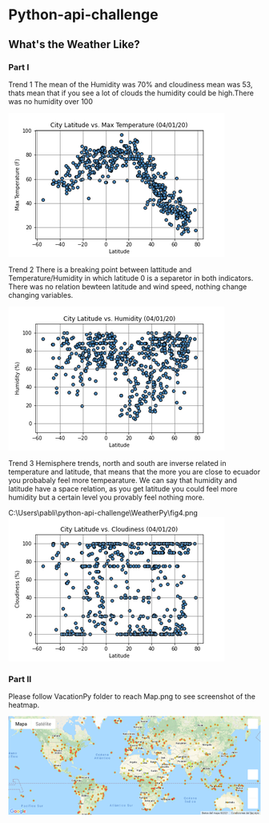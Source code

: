 # Python-api-challenge
## What's the Weather Like?

### Part I 

Trend 1
The mean of the Humidity was 70% and cloudiness mean was 53, thats mean that if you see a lot of clouds the humidity could be high.There was no humidity over 100

![Trend1](https://github.com/greaterpablo/python-api-challenge/blob/main/WeatherPy/fig1.png) 

Trend 2
There is a breaking point between lattitude and Temperature/Humidity in which latitude 0 is a separetor in both indicators. There was no relation bewteen latitude and wind speed, nothing change changing variables.

![Trend2](https://github.com/greaterpablo/python-api-challenge/blob/main/WeatherPy/fig2.png) 

Trend 3
Hemisphere trends, north and south are inverse related in temperature and latitude, that means that the more you are close to ecuador you probabaly feel more tempearature. We can say that humidity and latitude have a space relation, as you get latitude you could feel more humidity but a certain level you provably feel nothing more.

C:\Users\pabli\python-api-challenge\WeatherPy\fig4.png
![Trend3](https://github.com/greaterpablo/python-api-challenge/blob/main/WeatherPy/fig3.png) 

### Part II

Please follow VacationPy folder to reach Map.png to see screenshot of the heatmap.

![Map](https://github.com/greaterpablo/python-api-challenge/blob/main/VacationPy/map.png) 
